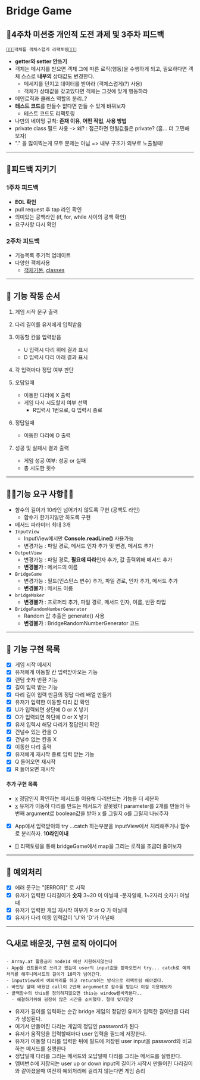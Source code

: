 # Bridge Game

## 🎯4주차 미션중 개인적 도전 과제 및 3주차 피드백

```
🎯🎯🎯객체를 객체스럽게 리팩토링🎯🎯🎯
```

- **getter와 setter 안쓰기**
- 객체는 메시지를 받으면 객체 그에 따른 로직(행동)을 수행하게 되고, 필요하다면 객체 스스로 **내부의** 상태값도 변경한다.
  - 메세지를 던지고 데이터를 받아라 (객체스럽게(?) 사용)
  - 객체가 상태값을 갖고있다면 객체는 그것에 맞게 행동하라
- 메인로직과 클래스 역할의 분리..?
- **테스트 코드**를 만들수 없다면 만들 수 있게 바꿔보자
  - 테스트 코드도 리팩토링
- 나만의 네이밍 규칙: **존재 이유**, **어떤 작업**, **사용 방법**
- private class 필드 사용 -> 왜? : 접근하면 안될값들은 private? (흠... 더 고민해보자)
- "." 을 많이찍는게 모두 문제는 아님 => 내부 구조가 외부로 노출될때!

---

## 🎯피드백 지키기

### 1주차 피드백

- **EOL 확인**
- pull request 후 tap 라인 확인
- 의미있는 공백라인 (if, for, while 사이의 공백 확인)
- 요구사항 다시 확인

### 2주차 피드백

- 기능목록 주기적 업데이트
- 다양한 객체사용
  - [객체기본]('https://developer.mozilla.org/ko/docs/Learn/JavaScript/Objects/Basics'), [classes]('https://developer.mozilla.org/ko/docs/Web/JavaScript/Reference/Classes')

---

## 🚀 기능 작동 순서

1. 게임 시작 문구 출력
2. 다리 길이를 유저에게 입력받음
3. 이동할 칸을 입력받음
   - U 입력시 다리 위에 결과 표시
   - D 입력시 다리 아래 결과 표시
4. 각 입력마다 정답 여부 판단
5. 오답일때

   - 이동한 다리에 X 출력
   - 게임 다시 시도할지 여부 선택
     - R입력시 1번으로, Q 입력시 종료

6. 정답일때

   - 이동한 다리에 O 출력

7. 성공 및 실패시 결과 출력
   - 게임 성공 여부: 성공 or 실패
   - 총 시도한 횟수

---

## 🚨🚨기능 요구 사항🚨🚨

- 함수의 길이가 10라인 넘어가지 않도록 구현 (공백도 라인)
  - 함수가 한가지일만 하도록 구현
- 메서드 파라미터 최대 3개
- `InputView`
  - InputView에서만 **Console.readLine()** 사용가능
  - 변경가능 : 파일 경로, 메서드 인자 추가 및 변경, 메서드 추가
- `OutputView`
  - 변경가능 : 파일 경로, **필요에 따라**인자 추가, 값 출력위해 메서드 추가
  - **변경불가** : 메서드의 이름
- `BridgeGame`
  - 변경가능 : 필드(인스턴스 변수) 추가, 파일 경로, 인자 추가, 메서드 추가
  - **변경불가** : 메서드 이름
- `bridgeMaker`
  - **변경불가** : 프로퍼티 추가, 파일 경로, 메서드 인자, 이름, 반환 타입
- `BridgeRandomNumberGenerator`
  - Random 값 추출은 generate() 사용
  - **변경불가** : BridgeRandomNumberGenerator 코드

---

## 🎯 기능 구현 목록

- [x] 게임 시작 메세지
- [x] 유저에게 이동할 칸 입력받아오는 기능
- [x] 랜덤 숫자 반환 기능
- [x] 길이 입력 받는 기능
- [x] 다리 길이 입력 만큼의 정답 다리 배열 만들기
- [x] 유저가 입력한 이동할 다리 값 확인
- [x] U가 입력되면 상단에 O or X 넣기
- [x] O가 입력되면 하단에 O or X 넣기
- [x] 유저 입력시 해당 다리가 정답인지 확인
- [x] 건널수 있는 칸을 O
- [x] 건널수 없는 칸을 X
- [x] 이동한 다리 출력
- [x] 유저에게 재시작 종료 입력 받는 기능
- [x] Q 들어오면 재시작
- [x] R 들어오면 재시작

#### 추가 구현 목록

- [x](성공!) 정답인지 확인하는 메서드를 이용해 다리만드는 기능을 더 세분화
- [x](성공!) 유저가 이동하 다리를 만드는 메서드가 잘못됐다 parameter를 2개를 만들어 두번째 argument로 boolean값을 받아 x 를 그릴지 o를 그릴지 나눠주자
- [x] App에서 입력받아와 try ...catch 하는부분을 inputView에서 처리해주거나 함수로 분리하자. **10라인이내**
- [] 리팩토링을 통해 bridgeGame에서 map을 그리는 로직을 조금더 줄여보자

---

## 🚨 예외처리

- [x] 에러 문구는 "[ERROR]" 로 시작
- [x] 유저가 입력한 다리길이가 **숫자** 3~20 이 아닐때 -문자일때, 1~2자리 숫자가 아닐때
- [x] 유저가 입력한 게임 재시작 여부가 R or Q 가 아닐때
- [x] 유저가 다리 이동 입력값이 'U'와 'D'가 아닐때

---

## 🔍새로 배운것, 구현 로직 아이디어

```
- Array.at 활용금지 node14 에선 지원하지않는다
- App을 컨트롤러로 쓰려고 했는데 user의 input값을 받아오면서 try... catch로 예외처리를 해주니메서드의 길이가 10자가 넘어간다.
- inputView에서 예외처리를 하고 return하는 방식으로 리팩토링 해야겠다.
- 바인딩 할때 배웠던 call이 2번째 argumnet로 함수를 받는다 이걸 이용해보자
- 콜백함수의 this를 정의하지않으면 this는 window를바라본다..
  - 해결하기위해 굉장히 많은 시간을 소비했다. 절대 잊지말것
```

- 유저가 길이를 입력하는 순간 bridge 게임의 정답인 유저가 입력한 길이만큼 다리가 생성된다.
- 여기서 만들어진 다리는 게임의 정답인 password가 된다
- 유저가 움직임을 입력할때마다 user 입력을 필드에 저장한다.
- 유저가 이동할 다리를 입력한 뒤에 필드에 저장된 user input을 password와 비교하는 메서드를 실행한다
- 정답일때 다리를 그리는 메서드와 오답일때 다리를 그리는 메서드를 실행한다.
- 멤버변수에 저장되는 user up or down input의 길이가 시작시 만들어진 다리길이와 같아졌을때 여전히 예외처리에 걸리지 않는다면 게임 승리
